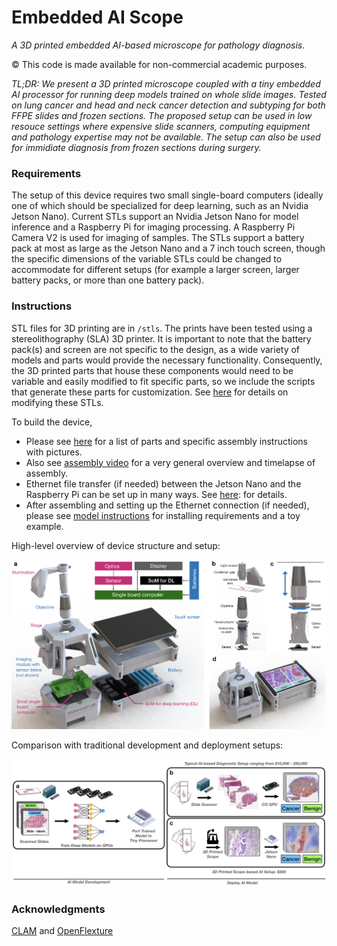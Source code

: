 # Embedded AI Scope

*A 3D printed embedded AI-based microscope for pathology diagnosis.*

© This code is made available for non-commercial academic purposes.

*TL;DR: We present a 3D printed microscope coupled with a tiny embedded AI processor for running deep models trained on whole slide images. Tested on lung cancer and head and neck cancer detection and subtyping for both FFPE slides and frozen sections. The proposed setup can be used in low resouce settings where expensive slide scanners, computing equipment and pathology expertise may not be available. The setup can also be used for immidiate diagnosis from frozen sections during surgery.*

### Requirements

The setup of this device requires two small single-board computers (ideally one of which should be specialized for deep learning, such as an Nvidia Jetson Nano). 
Current STLs support an Nvidia Jetson Nano for model inference and a Raspberry Pi for imaging processing. A Raspberry Pi Camera V2 is used for imaging of samples. The STLs support a battery pack at most as large as the Jetson Nano and a 7 inch touch screen, though the specific dimensions of the variable STLs could be changed to accommodate for different setups (for example a larger screen, larger battery packs, or more than one battery pack). 

### Instructions

STL files for 3D printing are in `/stls`. The prints have been tested using a stereolithography (SLA) 3D printer. It is important to note that the battery pack(s) and screen are not specific to the design, as a wide variety of models and parts would provide the necessary functionality. Consequently, the 3D printed parts that house these components would need to be variable and easily modified to fit specific parts, so we include the scripts that generate these parts for customization. See [here](stls/housing_scripts/modifying_housing_stls.md) for details on modifying these STLs.

To build the device,

* Please see [here](stls/assembly_instructions.pdf) for a list of parts and specific assembly instructions with pictures. 
* Also see [assembly video](https://drive.google.com/file/d/1WPFa4IFCZg4AjeARS-ab-TACosYXbkmb/view?usp=sharing) for a very general overview and timelapse of assembly. 
* Ethernet file transfer (if needed) between the Jetson Nano and the Raspberry Pi can be set up in many ways. See [here](stls/ethernet_instructions.md): for details.
* After assembling and setting up the Ethernet connection (if needed), please see [model instructions](docs/README.md) for installing requirements and a toy example.

High-level overview of device structure and setup:

![Overview of device](docs/figs/overview.jpeg)

Comparison with traditional development and deployment setups:

![Pipeline flow](docs/figs/flow.jpeg)

### Acknowledgments
[CLAM](https://github.com/mahmoodlab/CLAM) and [OpenFlexture](https://github.com/rwb27/openflexure_microscope)

